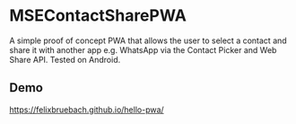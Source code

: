 # MSEContactSharePWA

A simple proof of concept PWA that allows the user to select a contact and share it with another app e.g. WhatsApp via the Contact Picker and Web Share API. Tested on Android.

## Demo

https://felixbruebach.github.io/hello-pwa/